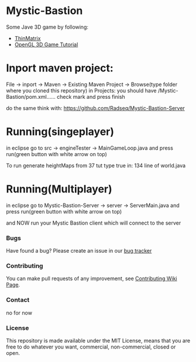# Mystic-Bastion

Some Jave 3D game by following:
* [ThinMatrix](https://www.youtube.com/channel/UCUkRj4qoT1bsWpE_C8lZYoQ)
* [OpenGL 3D Game Tutorial](https://www.youtube.com/playlist?list=PLRIWtICgwaX0u7Rf9zkZhLoLuZVfUksDP)


# Inport maven project:
File -> inport -> Maven -> Existing Maven Project -> Browse(type folder where you cloned this repository)
in Projects: you should have /Mystic-Bastion/pom.xml......
check mark and press finish

do the same think with: https://github.com/Radseq/Mystic-Bastion-Server

# Running(singeplayer)
in eclipse go to src -> engineTester -> MainGameLoop.java and press run(green button with white arrow on top)

To run generate heightMaps from 37 tut type true in:
134 line of world.java

# Running(Multiplayer)

in eclipse go to Mystic-Bastion-Server -> server -> ServerMain.java and press run(green button with white arrow on top)

and NOW run your Mystic Bastion client which will connect to the server

### Bugs

Have found a bug? Please create an issue in our [bug tracker](https://github.com/Radseq/Mystic-Bastion/issues)

### Contributing

You can make pull requests of any improvement, see [Contributing Wiki Page](https://github.com/Radseq/Mystic-Bastion/graphs/contributors).

### Contact

no for now

### License

This repository is made available under the MIT License, means that you are free
to do whatever you want, commercial, non-commercial, closed or open.